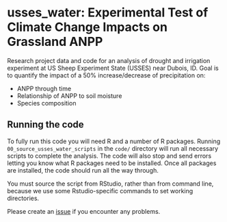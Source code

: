 # usses_water: Experimental Test of Climate Change Impacts on Grassland ANPP

Research project data and code for an analysis of drought and irrigation experiment at US Sheep Experiment State (USSES) near Dubois, ID.
Goal is to quantify the impact of a 50% increase/decrease of precipitation on:

* ANPP through time
* Relationship of ANPP to soil moisture
* Species composition

##	Running the code

To fully run this code you will need R and a number of R packages.
Running `00_source_usses_water_scripts` in the `code/` directory will run all necessary scripts to complete the analysis.
The code will also stop and send errors letting you know what R packages need to be installed.
Once all packages are installed, the code should run all the way through.

You must source the script from RStudio, rather than from command line, because we use some Rstudio-specific commands to set working directories.

Please create an [issue](https://github.com/atredennick/usses_water/issues) if you encounter any problems.